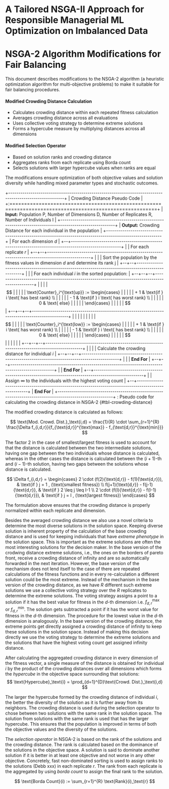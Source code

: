 # A Tailored NSGA-II Approach for Responsible Managerial ML Optimization on Imbalanced Data

# NSGA-2 Algorithm Modifications for Fair Balancing

This document describes modifications to the NSGA-2 algorithm (a heuristic optimization algorithm for multi-objective problems) to make it suitable for fair balancing procedures.

#### Modified Crowding Distance Calculation
- Calculates crowding distance within each repeated fitness calculation
- Averages crowding distance across all evaluations
- Uses collective voting strategy to determine extreme solutions
- Forms a hypercube measure by multiplying distances across all dimensions

#### Modified Selection Operator
- Based on solution ranks and crowding distance
- Aggregates ranks from each replicate using Borda count
- Selects solutions with larger hypercube values when ranks are equal

The modifications ensure optimization of both objective values and solution diversity while handling mixed parameter types and stochastic outcomes.


+---------------------------------------------------------------------------------------------------------+
| Crowding Distance Pseudo Code                                                                           |
+:========================================================================================================+
| **Input:** Population P, Number of Dimensions D, Number of Replicates R, Number of Individuals I        |
+---------------------------------------------------------------------------------------------------------+
| **Output:** Crowding Distance for each individual in the population                                     |
+---------------------------------------------------------------------------------------------------------+
| For each dimension $d$                                                                                  |
+--+------------------------------------------------------------------------------------------------------+
|  | For each replicate $r$                                                                               |
+--+--+---------------------------------------------------------------------------------------------------+
|  |  | Sort the population by the fitness values in dimension $d$ and determine its rank j               |
+--+--+---------------------------------------------------------------------------------------------------+
|  |  | For each individual $i$ in the sorted population:                                                 |
+--+--+--+------------------------------------------------------------------------------------------------+
|  |  |  |$$                                                                                              |
|  |  |  |   \text{Counter}_i^{\text{up}} := \begin{cases}                                                |
|  |  |  |   + 1 & \text{if } i \text{ has best rank} \\                                                  |
|  |  |  |   - 1 & \text{if } i \text{ has worst rank} \\                                                 |
|  |  |  |    0 &  \text{ else}                                                                           |
|  |  |  |   \end{cases}                                                                                  |
|  |  |  |  $$                                                                                            |
+--+--+--+------------------------------------------------------------------------------------------------+
|  |  |  |                                                                                                |
|  |  |  | $$                                                                                             |
|  |  |  |  \text{Counter}_i^{\text{low}} := \begin{cases}                                                |
|  |  |  |  + 1 & \text{if } i \text{ has worst rank} \\                                                  |
|  |  |  |    - 1 & \text{if } i \text{ has best rank} \\                                                 |
|  |  |  |   0 &  \text{ else}                                                                            |
|  |  |  |  \end{cases}                                                                                   |
|  |  |  |  $$                                                                                            |
|  |  |  |                                                                                                |
+--+--+--+------------------------------------------------------------------------------------------------+
|  |  |  | Calculate the crowding distance for individual $i$                                             |
+--+--+--+------------------------------------------------------------------------------------------------+
|  |  | **End For**                                                                                       |
+--+--+---------------------------------------------------------------------------------------------------+
|  | **End For**                                                                                          |
+--+------------------------------------------------------------------------------------------------------+
|  | Assign $\infty$ to the individuals with the highest voting count                                     |
+--+------------------------------------------------------------------------------------------------------+
| **End For**                                                                                             |
+---------------------------------------------------------------------------------------------------------+
: Pseudo code for calculating the crowding distance in NSGA-2 {#tbl-crowding-distance}



The modified crowding distance is calculated as follows:

$$
\text{Mod. Crowd. Dist.}_\text{i,d} = 
\frac{1}{R} \cdot \sum_{r=1}^{R} \frac{\Delta f_{i,d,r}}{f_{\text{d,r}}^{\text{max}} - f_{\text{d,r}}^{\text{min}}}
$$

The factor 2 in the case of smallest/largest fitness is used to account for that the distance is calculated between the two intermediate solutions, having one gap between the two individuals whose distance is calculated, whereas in the other cases the distance is calculated between the $(i+1)$-th and $(i-1)$-th solution, having two gaps between the solutions whose distance is calculated. 


$$
\Delta f_{i,d,r} = \begin{cases} 
2 \cdot (f(2){\text{d,r}} - f(1){\text{d,r}}), & \text{if } j = 1 , (\text{smallest fitness})  \\
f(j+1){\text{d,r}} - f(j-1){\text{d,r}}, & \text{if } 2 \leq j \leq I-1  \\
2 \cdot (f(I){\text{d,r}} - f(I-1){\text{d,r}}), & \text{if } j = I , (\text{largest fitness}) \end{cases}
$$

The formulation above ensures that the crowding distance is properly normalized within each replicate and dimension. 

Besides the averaged crowding distance we also use a novel criteria to determine the most diverse solutions in the solution space. Keeping diverse solution is inherent property of the calculation of the base crowding distance and is used for keeping individuals that have *extreme phenotype* in the solution space. This is important as the extreme solutions are often the most interesting solutions for the decision maker. In the base version of the crodwing distance extreme solutions, i.e., the ones on the borders of pareto front, receive a crowding distance of infinity and are so automatically forwarded in the next iteration. However, the base version of the mechanism does not lend itself to the case of there are repeated calculations of the fitness functions and in every re-calculation a different solution could be the most extreme. Instead of the mechanism in the base version of the crowding distance, as we have $R$ different such extreme solutions we use a collective voting strategy over the $R$ replicates to determine the extreme solutions. The voting strategy assigns a point to a solution if it has the best value for fitness in the $d$-th dimension i.e. $f_{d,r}^{\text{max}}$ or $f_{d,r}^{\text{min}}$. The solution gets subtracted a point if it has the worst value for fitness in the $d$-th dimension. The procedure for the lowest value in the $d$-th dimension is analogously. In the base version of the crowding distance, the extreme points get directly assigned a crowding distance of infinity to keep these solutions in the solution space. Instead of making this decision directly we use the voting strategy to determine the extreme solutions and the solutions that have the highest voting count get assigned infinity distance.


After calculating the aggregated crowding distance in every dimension of the fitness vector, a single measure of the distance is obtained  for individual $i$ by the product of the crowding distances over all dimensions which forms the *hypercube* in the objective space surrounding that solutions:
$$
\text{Hypercube}_\text{i} = \prod_{d=1}^{D}\text{Crowd. Dist.}_\text{i,d}
$$

The larger the hypercube formed by the crowding distance of individual $i$, the better the diversity of the solution as it is further away from its neighbors. The crowding distance is used during the selection operator to chose between two solutions with the same rank in the solution space. The solution from solutions with the same rank is used that has the larger hypercube.
This ensures that the population is improved in terms of both the objective values and the diversity of the solutions.

The *selection operator* in NSGA-2 is based on the rank of the solutions and the crowding distance. The rank is calculated based on the dominance of the solutions in the objective space. A solution is said to dominate another solution if it is better in at least one objective and not worse in any other objective. Concretely, fast non-dominated sorting is used to assign ranks to the solutions (Debb xxx) in each replicate $r$. The rank from each replicate is the aggregated by using *borda count* to assign the final rank to the solution. 

$$
\text{Borda Count}(i) := \sum_{r=1}^{R} \text{Rank}(i)_\text{r}
$$
